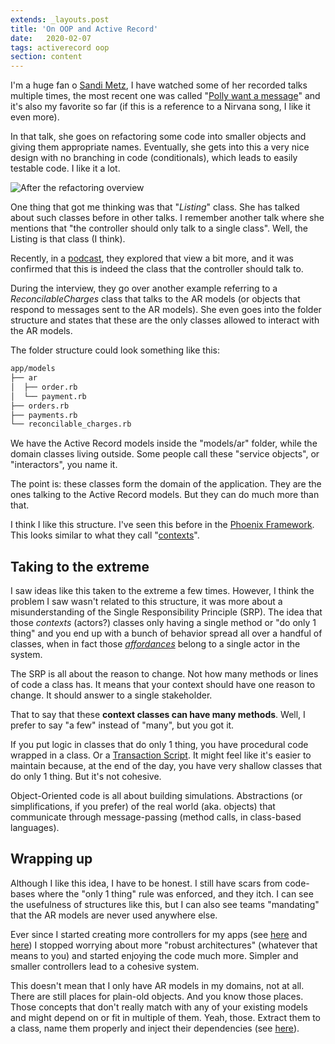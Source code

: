 ```yaml
---
extends: _layouts.post
title: 'On OOP and Active Record'
date:   2020-02-07
tags: activerecord oop
section: content
---
```


I'm a huge fan o [Sandi Metz](https://twitter.com/sandimetz), I have watched some of her recorded talks multiple times, the most recent one was called "[Polly want a message](https://www.youtube.com/watch?v=XXi_FBrZQiU)" and it's also my favorite so far (if this is a reference to a Nirvana song, I like it even more).

In that talk, she goes on refactoring some code into smaller objects and giving them appropriate names. Eventually, she gets into this a very nice design with no branching in code (conditionals), which leads to easily testable code. I like it a lot.

![After the refactoring overview](/assets/images/on-oop-and-active-record/talk.png)

One thing that got me thinking was that "_Listing_" class. She has talked about such classes before in other talks. I remember another talk where she mentions that "the controller should only talk to a single class". Well, the Listing is that class (I think).

Recently, in a [podcast](https://twitter.com/JasonSwett/status/1222157273226792960), they explored that view a bit more, and it was confirmed that this is indeed the class that the controller should talk to.

During the interview, they go over another example referring to a _ReconcilableCharges_ class that talks to the AR models (or objects that respond to messages sent to the AR models). She even goes into the folder structure and states that these are the only classes allowed to interact with the AR models.

The folder structure could look something like this:

```bash
app/models
├── ar
│  ├── order.rb
│  └── payment.rb
├── orders.rb
├── payments.rb
└── reconcilable_charges.rb
```

We have the Active Record models inside the "models/ar" folder, while the domain classes living outside. Some people call these "service objects", or "interactors", you name it. 

The point is: these classes form the domain of the application. They are the ones talking to the Active Record models. But they can do much more than that.

I think I like this structure. I've seen this before in the [Phoenix Framework](https://www.phoenixframework.org). This looks similar to what they call "[contexts](https://hexdocs.pm/phoenix/contexts.html)".

## Taking to the extreme

I saw ideas like this taken to the extreme a few times. However, I think the problem I saw wasn't related to this structure, it was more about a misunderstanding of the Single Responsibility Principle (SRP). The idea that those _contexts_ (actors?) classes only having a single method or "do only 1 thing" and you end up with a bunch of behavior spread all over a handful of classes, when in fact those [_affordances_](https://adamwathan.me/2017/01/24/methods-are-affordances-not-abilities/) belong to a single actor in the system.

The SRP is all about the reason to change. Not how many methods or lines of code a class has. It means that your context should have one reason to change. It should answer to a single stakeholder.

That to say that these **context classes can have many methods**. Well, I prefer to say "a few" instead of "many", but you got it.

If you put logic in classes that do only 1 thing, you have procedural code wrapped in a class. Or a [Transaction Script](https://martinfowler.com/eaaCatalog/transactionScript.html). It might feel like it's easier to maintain because, at the end of the day, you have very shallow classes that do only 1 thing. But it's not cohesive.

Object-Oriented code is all about building simulations. Abstractions (or simplifications, if you prefer) of the real world (aka. objects) that communicate through message-passing (method calls, in class-based languages).

## Wrapping up

Although I like this idea, I have to be honest. I still have scars from code-bases where the "only 1 thing" rule was enforced, and they itch. I can see the usefulness of structures like this, but I can also see teams "mandating" that the AR models are never used anywhere else.

Ever since I started creating more controllers for my apps (see [here](https://www.youtube.com/watch?v=MF0jFKvS4SI) and [here](https://www.youtube.com/watch?v=GFhoSMD6idk)) I stopped worrying about more "robust architectures" (whatever that means to you) and started enjoying the code much more. Simpler and smaller controllers lead to a cohesive system.

This doesn't mean that I only have AR models in my domains, not at all. There are still places for plain-old objects. And you know those places. Those concepts that don't really match with any of your existing models and might depend on or fit in multiple of them. Yeah, those. Extract them to a class, name them properly and inject their dependencies (see [here](https://www.youtube.com/watch?v=hkmrfjex7jI&list=PL9wALaIpe0Py6E_oHCgTrD6FvFETwJLlx&index=4)).